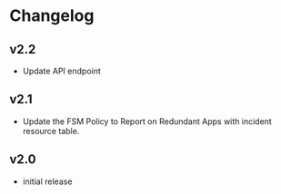 # Changelog

## v2.2

- Update API endpoint

## v2.1

- Update the FSM Policy to Report on Redundant Apps with incident resource table.

## v2.0

- initial release